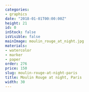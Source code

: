 ```yaml
---
categories:
- graphics
date: "2018-01-01T00:00:00Z"
height: 21
id: 0
inStock: false
isVisible: false
mainImage: moulin_rouge_at_night.jpg
materials:
- watercolor
- marker
- paper
order: 276
price: 150
slug: moulin-rouge-at-night-paris
title: Moulin Rouge at night, Paris
width: 30
---
```


